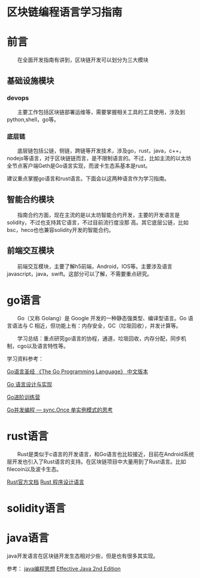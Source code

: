 <h1>区块链编程语言学习指南</h1>


# 前言

  &emsp;&emsp;在全面开发指南有讲到，区块链开发可以划分为三大模块

## 基础设施模块

### devops

  &emsp;&emsp;主要工作包括区块链部署运维等，需要掌握相关工具的工具使用，涉及到python,shell，go等。

### 底层链

  &emsp;&emsp;底层链包括公链，侧链，跨链等开发技术，涉及go，rust，java，c++，nodejs等语言，对于区块链链而言，是不限制语言的。不过，比如主流的以太坊全节点客户端Geth是Go语言实现，而波卡生态系基本是rust。

  建议重点掌握go语言和rust语言。下面会以这两种语言作为学习指南。

## 智能合约模块

  &emsp;&emsp;指南合约方面，现在主流的是以太坊智能合约开发，主要的开发语言是solidity，不过也支持其它语言，不过目前流行度没那
  高。其它底层公链，比如bsc，heco也也兼容solidity开发的智能合约。

## 前端交互模块

  &emsp;&emsp;前端交互模块，主要了解h5前端，Android，IOS等。主要涉及语言javascript，java，swift。这部分可以了解，不需要重点研究。

# go语言

  &emsp;&emsp;Go（又称 Golang）是 Google 开发的一种静态强类型、编译型语言。Go 语言语法与 C 相近，但功能上有：内存安全，GC（垃圾回收），并发计算等。

  &emsp;&emsp;学习总结：重点研究go语言的协程，通道，垃圾回收，内存分配，同步机制，cgo以及语言特性等。

  学习资料参考：

  [Go语言圣经 《The Go Programming Language》 中文版本](https://docs.hacknode.org/gopl-zh/index.html)

  [Go 语言设计与实现](https://draveness.me/golang/)

  [Go进阶训练营](https://u.geekbang.org/subject/go?utm_source=time_web&utm_medium=menu&utm_term=timewebmenu&utm_identify=geektime&utm_content=menu&utm_campaign=timewebmenu&gk_cus_user_wechat=university)

  [Go并发编程 — sync.Once 单实例模式的思考](https://zhuanlan.zhihu.com/p/357952785)

# rust语言

   &emsp;&emsp;Rust是类似于c语言的开发语言，和Go语言也比较接近，目前在Android系统层开发也引入了Rust语言的支持。在区块链项目中大量用到了Rust语言。比如filecoin以及波卡生态。

   [Rust官方文档](https://www.rust-lang.org/zh-CN/tools/install)
   [Rust 程序设计语言](https://kaisery.github.io/trpl-zh-cn/title-page.html)

# solidity语言

# java语言
   
  java开发语言在区块链开发生态相对少些，但是也有很多其实现。

  参考：
  [java编程思想](https://blog.didispace.com/books/think-in-java/)
  [Effective Java 2nd Edition](https://github.com/HugoMatilla/Effective-JAVA-Summary)




